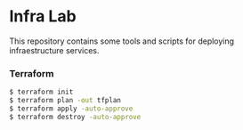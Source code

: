 # Infra Lab

This repository contains some tools and scripts for deploying infraestructure services.

### Terraform

```sh
$ terraform init
$ terraform plan -out tfplan
$ terraform apply -auto-approve
$ terraform destroy -auto-approve
```
